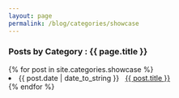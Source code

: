 ```yaml
---
layout: page
permalink: /blog/categories/showcase
---
```


<h3> Posts by Category : {{ page.title }} </h3>

<div class="card">
{% for post in site.categories.showcase %}
 <li class="category-posts"><span>{{ post.date | date_to_string }}</span> &nbsp; <a href="{{ post.url }}">{{ post.title }}</a></li>
{% endfor %}
</div>
